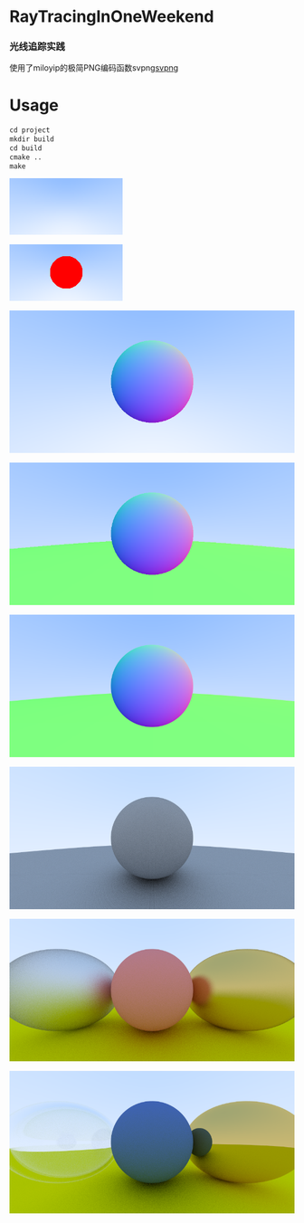 # RayTracingInOneWeekend

### 光线追踪实践

使用了miloyip的极简PNG编码函数svpng[svpng](https://github.com/miloyip/svpng "svpng")

# Usage

~~~
cd project
mkdir build
cd build
cmake ..
make
~~~


![image](https://github.com/Liaoer/RayTracingInOneWeekend/blob/master/img/3.Vec.png)

![image](https://github.com/Liaoer/RayTracingInOneWeekend/blob/master/img/4.Sphere.png)

![image](https://github.com/Liaoer/RayTracingInOneWeekend/blob/master/img/5.Normal.png)

![image](https://github.com/Liaoer/RayTracingInOneWeekend/blob/master/img/6.MultipleObjects.png)

![image](https://github.com/Liaoer/RayTracingInOneWeekend/blob/master/img/7.Antialasing.png)

![image](https://github.com/Liaoer/RayTracingInOneWeekend/blob/master/img/8.Diffuse.png)

![image](https://github.com/Liaoer/RayTracingInOneWeekend/blob/master/img/9.Metal.png)

![image](https://github.com/Liaoer/RayTracingInOneWeekend/blob/master/img/10.Dielectric.png)


